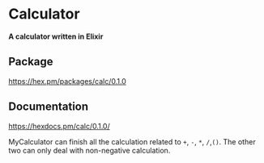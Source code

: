 # Calculator

**A calculator written in Elixir**

## Package
https://hex.pm/packages/calc/0.1.0

## Documentation
https://hexdocs.pm/calc/0.1.0/

MyCalculator can finish all the calculation related to `+`, `-`, `*`, `/`,`()`.
The other two can only deal with non-negative calculation.
